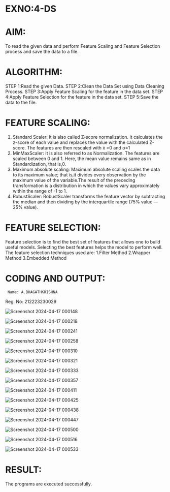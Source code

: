# EXNO:4-DS
# AIM:
To read the given data and perform Feature Scaling and Feature Selection process and save the
data to a file.

# ALGORITHM:
STEP 1:Read the given Data.
STEP 2:Clean the Data Set using Data Cleaning Process.
STEP 3:Apply Feature Scaling for the feature in the data set.
STEP 4:Apply Feature Selection for the feature in the data set.
STEP 5:Save the data to the file.

# FEATURE SCALING:
1. Standard Scaler: It is also called Z-score normalization. It calculates the z-score of each value and replaces the value with the calculated Z-score. The features are then rescaled with x̄ =0 and σ=1
2. MinMaxScaler: It is also referred to as Normalization. The features are scaled between 0 and 1. Here, the mean value remains same as in Standardization, that is,0.
3. Maximum absolute scaling: Maximum absolute scaling scales the data to its maximum value; that is,it divides every observation by the maximum value of the variable.The result of the preceding transformation is a distribution in which the values vary approximately within the range of -1 to 1.
4. RobustScaler: RobustScaler transforms the feature vector by subtracting the median and then dividing by the interquartile range (75% value — 25% value).

# FEATURE SELECTION:
Feature selection is to find the best set of features that allows one to build useful models. Selecting the best features helps the model to perform well.
The feature selection techniques used are:
1.Filter Method
2.Wrapper Method
3.Embedded Method

# CODING AND OUTPUT:
     Name: A.BHAGATHKRISHNA
Reg. No: 212223230029

![Screenshot 2024-04-17 000148](https://github.com/Hari-Prasath-P-08/EXNO-4-DS/assets/139455593/ddf342d4-24d8-42e8-a809-0ce56c731386)

![Screenshot 2024-04-17 000218](https://github.com/Hari-Prasath-P-08/EXNO-4-DS/assets/139455593/b5872594-add8-4f7c-b66f-6fde9c39feaa)

![Screenshot 2024-04-17 000241](https://github.com/Hari-Prasath-P-08/EXNO-4-DS/assets/139455593/9dc6c6b6-c4f7-483e-bf20-73f5379d5855)

![Screenshot 2024-04-17 000258](https://github.com/Hari-Prasath-P-08/EXNO-4-DS/assets/139455593/48ddce82-67cf-474e-b453-7d585d553269)

![Screenshot 2024-04-17 000310](https://github.com/Hari-Prasath-P-08/EXNO-4-DS/assets/139455593/62a9536a-0356-4d82-9476-9e65a0862beb)

![Screenshot 2024-04-17 000321](https://github.com/Hari-Prasath-P-08/EXNO-4-DS/assets/139455593/f4e1a91f-b017-4595-8db3-c601a8e77482)

![Screenshot 2024-04-17 000333](https://github.com/Hari-Prasath-P-08/EXNO-4-DS/assets/139455593/110a83c0-8045-4d86-8717-389a37ce9579)

![Screenshot 2024-04-17 000357](https://github.com/Hari-Prasath-P-08/EXNO-4-DS/assets/139455593/0c04bf5c-a495-442c-8691-15321983aec0)

![Screenshot 2024-04-17 000411](https://github.com/Hari-Prasath-P-08/EXNO-4-DS/assets/139455593/e728b9be-ddc4-456b-8bcf-e3f241581928)

![Screenshot 2024-04-17 000425](https://github.com/Hari-Prasath-P-08/EXNO-4-DS/assets/139455593/cd3d9377-03f3-499e-b7d8-784a3fcb0e90)

![Screenshot 2024-04-17 000438](https://github.com/Hari-Prasath-P-08/EXNO-4-DS/assets/139455593/de26b35d-6d1e-4e3f-bb01-e00c2a03555a)

![Screenshot 2024-04-17 000447](https://github.com/Hari-Prasath-P-08/EXNO-4-DS/assets/139455593/b81d62fb-3760-4897-8385-87fcb858a08f)

![Screenshot 2024-04-17 000500](https://github.com/Hari-Prasath-P-08/EXNO-4-DS/assets/139455593/aeed118b-1ef5-40d7-9a6e-81d4bc58846f)

![Screenshot 2024-04-17 000516](https://github.com/Hari-Prasath-P-08/EXNO-4-DS/assets/139455593/d2865c1b-1738-40ed-864f-cd06e2c18a3c)

![Screenshot 2024-04-17 000533](https://github.com/Hari-Prasath-P-08/EXNO-4-DS/assets/139455593/9bc73c70-bdff-4d44-88c4-84843c666fed)

# RESULT:
The programs are executed successfully.
